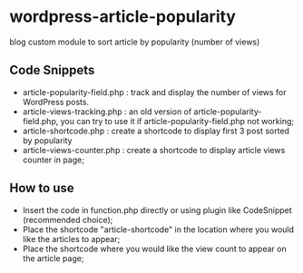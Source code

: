 # wordpress-article-popularity
blog custom module to sort article by popularity (number of views)

## Code Snippets
- article-popularity-field.php : track and display the number of views for WordPress posts.
- article-views-tracking.php : an old version of article-popularity-field.php, you can try to use it if article-popularity-field.php not working;
- article-shortcode.php : create a shortcode to display first 3 post sorted by popularity
- article-views-counter.php : create a shortcode to display article views counter in page;

## How to use
- Insert the code in function.php directly or using plugin like CodeSnippet (recommended choice);
- Place the shortcode "article-shortcode" in the location where you would like the articles to appear;
- Place the shortcode where you would like the view count to appear on the article page;
